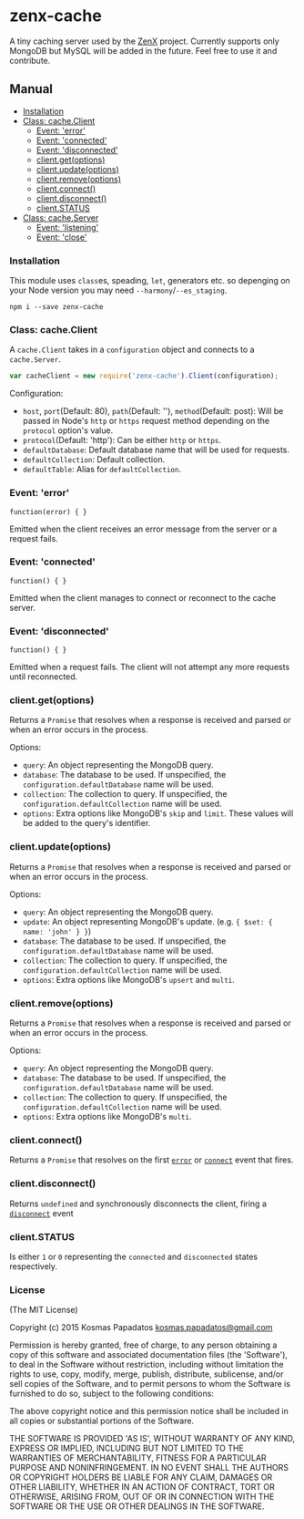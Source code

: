 # zenx-cache
A tiny caching server used by the [ZenX](https://github.com/raelgor/zenx) project. Currently supports only MongoDB but MySQL will be added in the future. Feel free to use it and contribute.

## Manual
* [Installation](#installation)
* [Class: cache.Client](#zcc)
  * [Event: 'error'](#zccee)
  * [Event: 'connected'](#zccec)
  * [Event: 'disconnected'](#zccedc)
  * [client.get(options)](#zccg)
  * [client.update(options)](#zccu)
  * [client.remove(options)](#zccr)
  * [client.connect()](#zcccon)
  * [client.disconnect()](#zccdiscon)
  * [client.STATUS](#zccs)
* [Class: cache.Server](#zcs)
  * [Event: 'listening'](#zcsel)
  * [Event: 'close'](#zcsec)

### <a name="installation">Installation</a>
This module uses `class`es, speading, `let`, generators etc. so depenging on your Node version you may need `--harmony`/`--es_staging`.
```shell
npm i --save zenx-cache
```

### <a name="zcc">Class: cache.Client</a>
A `cache.Client` takes in a `configuration` object and connects to a `cache.Server`.
```js
var cacheClient = new require('zenx-cache').Client(configuration);
```

Configuration:
* `host`, `port`(Default: 80), `path`(Default: ''), `method`(Default: post): Will be passed in Node's `http` or `https` request method depending on the `protocol` option's value.
* `protocol`(Default: 'http'): Can be either `http` or `https`.
* `defaultDatabase`: Default database name that will be used for requests.
* `defaultCollection`: Default collection.
* `defaultTable`: Alias for `defaultCollection`.

### <a name="zccee">Event: 'error'</a>
`function(error) { }`

Emitted when the client receives an error message from the server or a request fails.

### <a name="zccec">Event: 'connected'</a>
`function() { }`

Emitted when the client manages to connect or reconnect to the cache server.

### <a name="zccedc">Event: 'disconnected'</a>
`function() { }`

Emitted when a request fails. The client will not attempt any more requests until reconnected.

### <a name="zccg">client.get(options)</a>

Returns a `Promise` that resolves when a response is received and parsed or when an error occurs in the process.

Options:
* `query`: An object representing the MongoDB query.
* `database`: The database to be used. If unspecified, the `configuration.defaultDatabase` name will be used.
* `collection`: The collection to query. If unspecified, the `configuration.defaultCollection` name will be used.
* `options`: Extra options like MongoDB's `skip` and `limit`. These values will be added to the query's identifier.

### <a name="zccu">client.update(options)</a>

Returns a `Promise` that resolves when a response is received and parsed or when an error occurs in the process.

Options:
* `query`: An object representing the MongoDB query.
* `update`: An object representing MongoDB's update. (e.g. `{ $set: { name: 'john' } }`)
* `database`: The database to be used. If unspecified, the `configuration.defaultDatabase` name will be used.
* `collection`: The collection to query. If unspecified, the `configuration.defaultCollection` name will be used.
* `options`: Extra options like MongoDB's `upsert` and `multi`.

### <a name="zccr">client.remove(options)</a>

Returns a `Promise` that resolves when a response is received and parsed or when an error occurs in the process.

Options:
* `query`: An object representing the MongoDB query.
* `database`: The database to be used. If unspecified, the `configuration.defaultDatabase` name will be used.
* `collection`: The collection to query. If unspecified, the `configuration.defaultCollection` name will be used.
* `options`: Extra options like MongoDB's `multi`.

### <a name="zcccon">client.connect()</a>

Returns a `Promise` that resolves on the first [`error`](#zccee) or [`connect`](#zccec) event that fires.

### <a name="zccdiscon">client.disconnect()</a>

Returns `undefined` and synchronously disconnects the client, firing a [`disconnect`](#zccedc) event

### <a name="zccs">client.STATUS</a>

Is either `1` or `0` representing the `connected` and `disconnected` states respectively.

### License
(The MIT License)

Copyright (c) 2015 Kosmas Papadatos <kosmas.papadatos@gmail.com>

Permission is hereby granted, free of charge, to any person obtaining a copy of this software and associated documentation files (the 'Software'), to deal in the Software without restriction, including without limitation the rights to use, copy, modify, merge, publish, distribute, sublicense, and/or sell copies of the Software, and to permit persons to whom the Software is furnished to do so, subject to the following conditions:

The above copyright notice and this permission notice shall be included in all copies or substantial portions of the Software.

THE SOFTWARE IS PROVIDED 'AS IS', WITHOUT WARRANTY OF ANY KIND, EXPRESS OR IMPLIED, INCLUDING BUT NOT LIMITED TO THE WARRANTIES OF MERCHANTABILITY, FITNESS FOR A PARTICULAR PURPOSE AND NONINFRINGEMENT. IN NO EVENT SHALL THE AUTHORS OR COPYRIGHT HOLDERS BE LIABLE FOR ANY CLAIM, DAMAGES OR OTHER LIABILITY, WHETHER IN AN ACTION OF CONTRACT, TORT OR OTHERWISE, ARISING FROM, OUT OF OR IN CONNECTION WITH THE SOFTWARE OR THE USE OR OTHER DEALINGS IN THE SOFTWARE.
